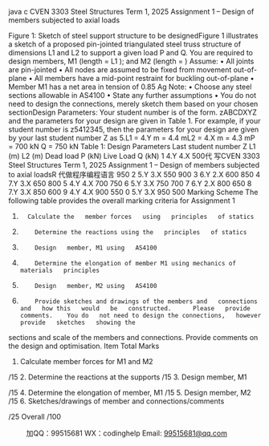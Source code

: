 java c
CVEN 3303 Steel Structures Term 1, 2025 
Assignment 1 – Design of members subjected to axial loads 

Figure   1: Sketch of steel support structure to   be designedFigure 1 illustrates a sketch of   a proposed pin-jointed triangulated steel truss structure of   dimensions L1 and L2 to support a given   load   P and Q.    You are   required to design   members, M1 (length   = L1 );   and M2 (length   = )
Assume: 
•            All   joints   are   pin-jointed
•          All nodes   are   assumed   to   be   fixed   from   movement   out-of-plane
•          All members   have   a   mid-point   restraint for   buckling   out-of-plane
•             Member M1 has a   net area   in tension   of 0.85 Ag 
Note: 
•             Choose any steel sections allowable   in   AS4100
•             State any further assumptions 
•          You   do   not   need to   design   the   connections,   merely   sketch   them   based   on   your   chosen   sectionDesign Parameters: Your student   number   is of the form. zABCDXYZ and   the   parameters for   your   design   are   given   in   Table   1.    For example,   if your student   number   is z5412345, then   the   parameters   for   your   design   are   given   by   your   last   student number Z   as   5.L1 = 4.Y   m   = 4.4   mL2 = 4.X   m   = 4.3   mP =   700   kN
Q =   750   kN
Table   1:   Design   Parameters
Last student 
number 
Z 
L1 
(m) 
L2 
(m) 
Dead load 
P 
(kN) 
Live Load 
Q 
(kN) 
1 
4.Y 
4.X 
500代 写CVEN 3303 Steel Structures Term 1, 2025 Assignment 1 – Design of members subjected to axial loadsR
代做程序编程语言 
950 
2 
5.Y 
3.X 
550 
900 
3 
6.Y 
2.X 
600 
850 
4 
7.Y 
3.X 
650 
800 
5 
4.Y 
4.X 
700 
750 
6 
5.Y 
3.X 
750 
700 
7 
6.Y 
2.X 
800 
650 
8 
7.Y 
3.X 
850 
600 
9 
4.Y 
4.X 
900 
550 
0 
5.Y 
3.X 
950 
500 
Marking Scheme 
The following table provides the overall marking criteria for   Assignment   1
1.       Calculate the   member forces   using   principles   of statics
2.         Determine the reactions using the   principles   of statics
3.         Design   member, M1 using   AS4100
4.         Determine the elongation of member M1 using mechanics of   materials   principles
5.         Design   member, M2 using   AS4100
6.         Provide sketches and drawings of the members and   connections   and   how this   would   be   constructed.      Please   provide comments.    You do   not need to design the connections,   however   provide   sketches   showing the
sections and scale of the members and connections.   Provide comments   on   the   design   and   optimisation.
Item 
Total Marks 
1. Calculate member forces for M1 and M2 

/15 
2. Determine the reactions at the supports 
/15 
3. Design member, M1 

/15 
4. Determine the elongation of member, M1 
/15 
5. Design member, M2 
/15 
6. Sketches/drawings of member and connections/comments 

/25 
Overall 
/100 



         
加QQ：99515681  WX：codinghelp  Email: 99515681@qq.com
